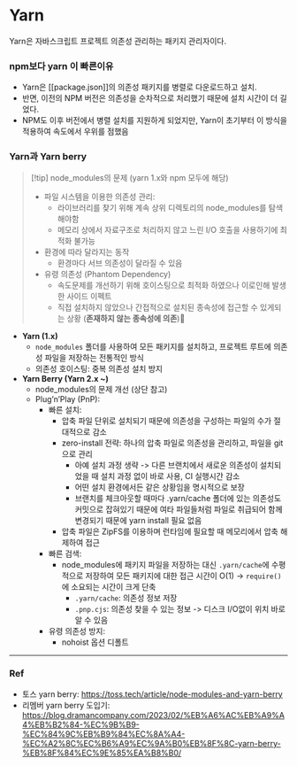 # Yarn
Yarn은 자바스크립트 프로젝트 의존성 관리하는 패키지 관리자이다.

### npm보다 yarn 이 빠른이유
- Yarn은 [[package.json]]의 의존성 패키지를 병렬로 다운로드하고 설치. 
- 반면, 이전의 NPM 버전은 의존성을 순차적으로 처리했기 때문에 설치 시간이 더 길었다. 
- NPM도 이후 버전에서 병렬 설치를 지원하게 되었지만, Yarn이 초기부터 이 방식을 적용하여 속도에서 우위를 점했음

### Yarn과 Yarn berry

>[!tip] node_modules의 문제 (yarn 1.x와 npm 모두에 해당)
>
>- 파일 시스템을 이용한 의존성 관리: 
>	- 라이브러리를 찾기 위해 계속 상위 디렉토리의 node_modules를 탐색해야함
>	- 메모리 상에서 자료구조로 처리하지 않고 느린 I/O 호출을 사용하기에 최적화 불가능
>- 환경에 따라 달라지는 동작
>	- 환경마다 서브 의존성이 달라질 수 있음
>- 유령 의존성 (Phantom Dependency)
>	- 속도문제를 개선하기 위해 호이스팅으로 최적화 하였으나 이로인해 발생한 사이드 이펙트 
>	- 직접 설치하지 않았으나 간접적으로 설치된 종속성에 접근할 수 있게되는 상황 (**존재하지 않는 종속성에 의존**)

- **Yarn (1.x)**
    - `node_modules` 폴더를 사용하여 모든 패키지를 설치하고, 프로젝트 루트에 의존성 파일을 저장하는 전통적인 방식
    - 의존성 호이스팅: 중복 의존성 설치 방지
- **Yarn Berry (Yarn 2.x ~)**
	- node_modules의 문제 개선 (상단 참고)
	-  Plug’n’Play (PnP): 
		- 빠른 설치:
			- 압축 파일 단위로 설치되기 때문에 의존성을 구성하는 파일의 수가 절대적으로 감소
			- zero-install 전략: 하나의 압축 파일로 의존성을 관리하고, 파일을 git으로 관리
				- 아예 설치 과정 생략 -> 다른 브랜치에서 새로운 의존성이 설치되었을 때 설치 과정 없이 바로 사용, CI 실행시간 감소
				- 어떤 설치 환경에서든 같은 상황임을 명시적으로 보장
				- 브랜치를 체크아웃할 때마다 .yarn/cache 폴더에 있는 의존성도 커밋으로 잡혀있기 때문에 여타 파일들처럼 파일로 취급되어 함께 변경되기 때문에 yarn install 필요 없음
			- 압축 파일은 ZipFS를 이용하며 런타임에 필요할 때 메모리에서 압축 해제하여 접근
		- 빠른 검색: 
			- node_modules에 패키지 파일을 저장하는 대신  `.yarn/cache`에 수평적으로 저장하여 모든 패키지에 대한 접근 시간이 O(1) -> `require()`에 소요되는 시간이 크게 단축
				- `.yarn/cache`: 의존성 정보 저장
				- `.pnp.cjs`: 의존성 찾을 수 있는 정보 -> 디스크 I/O없이 위치 바로 알 수 있음
		- 유령 의존성 방지: 
			- nohoist 옵션 디폴트

---
### Ref
- 토스 yarn berry: https://toss.tech/article/node-modules-and-yarn-berry
- 리멤버 yarn berry 도입기: https://blog.dramancompany.com/2023/02/%EB%A6%AC%EB%A9%A4%EB%B2%84-%EC%9B%B9-%EC%84%9C%EB%B9%84%EC%8A%A4-%EC%A2%8C%EC%B6%A9%EC%9A%B0%EB%8F%8C-yarn-berry-%EB%8F%84%EC%9E%85%EA%B8%B0/